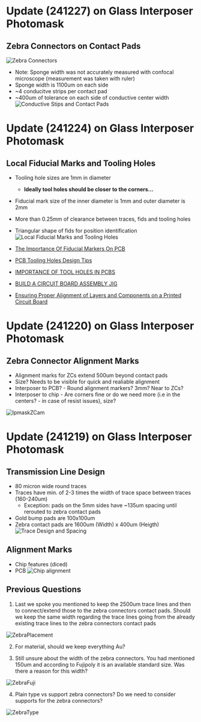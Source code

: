 # Update (241227) on Glass Interposer Photomask

## Zebra Connectors on Contact Pads
![Zebra Connectors](./assets/Ipmask2/Ipmask11ZC.png)
* Note: Sponge width was not accurately measured with confocal microscope (measurement was taken with ruler)
* Sponge width is 1100um on each side 
* ~4 conducitve strips per contact pad
* ~400um of tolerance on each side of conductive center width
![Conductive Stips and Contact Pads](./assets/Ipmask2/Ipmask11zcs.png)
  
# Update (241224) on Glass Interposer Photomask

## Local Fiducial Marks and Tooling Holes
* Tooling hole sizes are 1mm in diameter 
  * **Ideally tool holes should be closer to the corners...**   
* Fiducial mark size of the inner diameter is 1mm and outer diameter is 2mm
* More than 0.25mm of clearance between traces, fids and tooling holes
  
* Triangular shape of fids for position identification
![Local Fiducial Marks and Tooling Holes](./assets/Ipmask2/Ipmask10Fids&THams.png)

* [The Importance Of Fiducial Markers On PCB](https://morepcb.com/fiducial-markers/)
* [PCB Tooling Holes Design Tips](https://resources.pcb.cadence.com/blog/2021-pcb-tooling-holes-design-tips)  
* [IMPORTANCE OF TOOL HOLES IN PCBS](https://rushpcb.com/importance-of-tool-holes-in-pcbs/)
* [BUILD A CIRCUIT BOARD ASSEMBLY JIG](https://www.nutsvolts.com/magazine/article/september2011_Collier)
  
* [Ensuring Proper Alignment of Layers and Components on a Printed Circuit Board](https://resources.pcb.cadence.com/blog/jbj-ensuring-proper-alignment-of-layers-and-components-on-a-printed-circuit-board)
  
# Update (241220) on Glass Interposer Photomask

## Zebra Connector Alignment Marks
* Alignment marks for ZCs extend 500um beyond contact pads
* Size? Needs to be visible for quick and realiable alignment
* Interposer to PCB? - Round alignment markers? 3mm? Near to ZCs?
* Interposer to chip - Are corners fine or do we need more (i.e in the centers? - in case of resist issues), size?
  
![IpmaskZCam](./assets/Ipmask2/IpmaskZCam.png)

# Update (241219) on Glass Interposer Photomask

## Transmission Line Design 
* 80 micron wide round traces
* Traces have min. of 2-3 times the width of trace space between traces (160-240um)
  * Exception: pads on the 5mm sides have ~135um spacing until rerouted to zebra contact pads
* Gold bump pads are 100x100um
* Zebra contact pads are 1600um (Width) x 400um (Heigth)
![Trace Design and Spacing](./assets/TraceDesign/Ipmaskv9rt.png)

## Alignment Marks
* Chip features (diced)
* PCB 
![Chip alignment](./assets/Ipmask2/Ipmaskv9amc.png)

## Previous Questions 

1) Last we spoke you mentioned to keep the 2500um trace lines and then to connect/extend those to the zebra connectors contact pads. Should we keep the same width regarding the trace lines going from the already existing trace lines to the zebra connectors contact pads

![ZebraPlacement](./assets/ZebraConnectorPlacement.png)


2) For material, should we keep everything Au?

3) Still unsure about the width of the zebra connectors. You had mentioned 150um and according to Fujipoly it is an available standard size. Was there a reason for this width?


![ZebraFuji](./assets/ZebraGold8000.png)


4) Plain type vs support zebra connectors? Do we need to consider supports for the zebra connectors?

![ZebraType](./assets/ZebraConnectorTypes.png)
